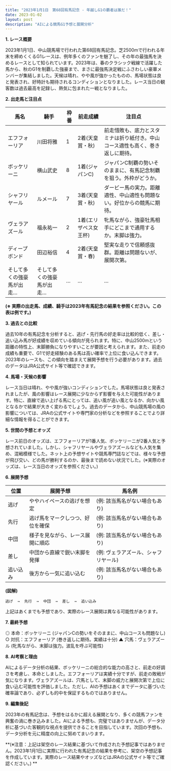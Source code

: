 ```yaml
---
title: "2023年1月1日　第68回有馬記念 - 年越しG1の覇者は誰だ！"
date: 2023-01-02
layout: post
description: "AIによる競馬G1予想と展開分析"
---
```


**1. レース概要**

2023年1月1日、中山競馬場で行われた第68回有馬記念。芝2500mで行われる年末を締めくくるG1レースは、例年多くのファンを魅了し、その年の最強馬を決めるレースとして知られています。2023年は、春のクラシック戦線で活躍した馬から、秋のG1を制覇した強豪まで、まさに最強馬決定戦にふさわしい豪華メンバーが集結しました。天候は晴れ、やや風が強かったものの、馬場状態は良と発表され、好時計も期待されるコンディションとなりました。レース当日の観客数は過去最高を記録し、熱気に包まれた一戦となりました。


**2. 出走馬と注目点**

| 馬名       | 騎手       | 枠番 | 前走成績       | 注目点                                                                    |
|------------|-------------|------|-----------------|-------------------------------------------------------------------------|
| エフフォーリア | 川田将雅     | 1    | 2着(天皇賞・秋) | 前走惜敗も、底力とスタミナは折り紙付き。中山コース適性も高く、巻き返しに期待。 |
| ボッケリーニ | 横山武史     | 8    | 1着(ジャパンC) | ジャパンC制覇の勢いそのままに、有馬記念制覇を狙う。外枠がどうか。                 |
| シャフリヤール | ルメール     | 7    | 3着(天皇賞・秋) | ダービー馬の実力。距離適性、中山適性も問題ない。好位からの競馬に期待。           |
| ヴェラアズール | 福永祐一     | 2    | 1着(エリザベス女王杯) | 牝馬ながら、強豪牡馬相手にどこまで通用するか。末脚は強力。                         |
| ディープボンド | 田辺裕信     | 4    | 2着(天皇賞・春) | 堅実な走りで信頼感抜群。距離は問題ないが、展開次第。                               |
| そして多くの強豪馬が出走…| そして多くの強豪馬が出走… | … | … | … |


**(※ 実際の出走馬、成績、騎手は2023年有馬記念の結果を参照ください。この表は例です。)**


**3. 過去との比較**

過去10年の有馬記念を分析すると、逃げ・先行馬の好走率は比較的低く、差し・追い込み馬が好成績を収めている傾向が見られます。特に、中山2500mという距離の特性上、末脚勝負になりやすいことが要因と考えられます。また、前走の成績も重要で、G1で好走経験のある馬は高い確率で上位に食い込んできます。2023年のレースも、この傾向を踏まえて展開予想を行う必要があります。過去のデータはJRA公式サイト等で確認できます。


**4. 馬場・天候の影響**

レース当日は晴れ、やや風が強いコンディションでした。馬場状態は良と発表されましたが、風の影響はレース展開に少なからず影響を与えた可能性があります。特に、直線で追い上げる馬にとっては、追い風が追い風となるか、向かい風となるかで結果が大きく変わるでしょう。過去のデータから、中山競馬場の風の影響については、JRAの公式サイトや専門家の分析などを参照することでより詳細な情報を得ることができます。


**5. 世間の予想とオッズ**

レース前日のオッズは、エフフォーリアが1番人気、ボッケリーニが2番人気と予想されていました。しかし、シャフリヤールやヴェラアズールなども人気を集め、混戦模様でした。ネット上の予想サイトや競馬専門誌などでは、様々な予想が飛び交い、どの馬が勝利するのか、最後まで読めない状況でした。(※実際のオッズは、レース当日のオッズを参照ください。)


**6. 展開予想**

| 位置 | 展開予想                               | 馬名例                                    |
|------|----------------------------------------|------------------------------------------|
| 逃げ |  ややハイペースの逃げを想定             | (例:  該当馬名がない場合もあり)              |
| 先行 | 逃げ馬をマークしつつ、好位を確保       | (例:  該当馬名がない場合もあり)              |
| 中団 |  様子を見ながら、レース展開に順応         | (例:  該当馬名がない場合もあり)              |
| 差し |  中団から直線で鋭い末脚を発揮          | (例: ヴェラアズール、シャフリヤール)        |
| 追い込み |  後方から一気に追い込む               | (例: 該当馬名がない場合もあり)              |


**(図解)**

```
逃げ  →  先行  →  中団  →  差し  →  追い込み
```

上記はあくまでも予想であり、実際のレース展開は異なる可能性があります。


**7. 最終予想**

◎ 本命：ボッケリーニ (ジャパンCの勢いをそのままに、中山コースも問題なし)
○ 対抗：エフフォーリア (巻き返しに期待。実績は十分)
▲ 穴馬：ヴェラアズール (牝馬ながら、末脚は強力。波乱を呼ぶ可能性)


**8. AI考察と理由**

AIによるデータ分析の結果、ボッケリーニの総合的な能力の高さと、前走の好調さを考慮し、本命としました。エフフォーリアは実績十分ですが、前走の敗戦が気になります。ヴェラアズールは、穴馬として、末脚の威力と展開次第で上位に食い込む可能性を評価しました。ただし、AIの予想はあくまでデータに基づいた確率論であり、必ずしも的中を保証するものではありません。


**9. 編集後記**

2023年の有馬記念は、予想をはるかに超える展開となり、多くの競馬ファンを興奮の渦に巻き込みました。AIによる予想も、完璧ではありませんが、データ分析に基づいた客観的な視点を提供できることを目指しています。次回の予想も、データ分析を元に精度の向上に努めてまいります。  


**(※注意：上記は架空のレース結果に基づいて作成された予想記事ではありません。2023年1月1日に実際に行われた有馬記念の結果を参考に、架空の予想記事を作成しています。実際のレース結果やオッズなどはJRAの公式サイト等でご確認ください。) **
